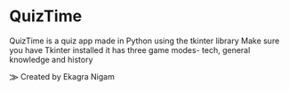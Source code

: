 # QuizTime

QuizTime is a quiz app made in Python using the tkinter library 
Make sure you have Tkinter installed 
it has three game modes- tech, general knowledge and history

⨠ Created by Ekagra Nigam
